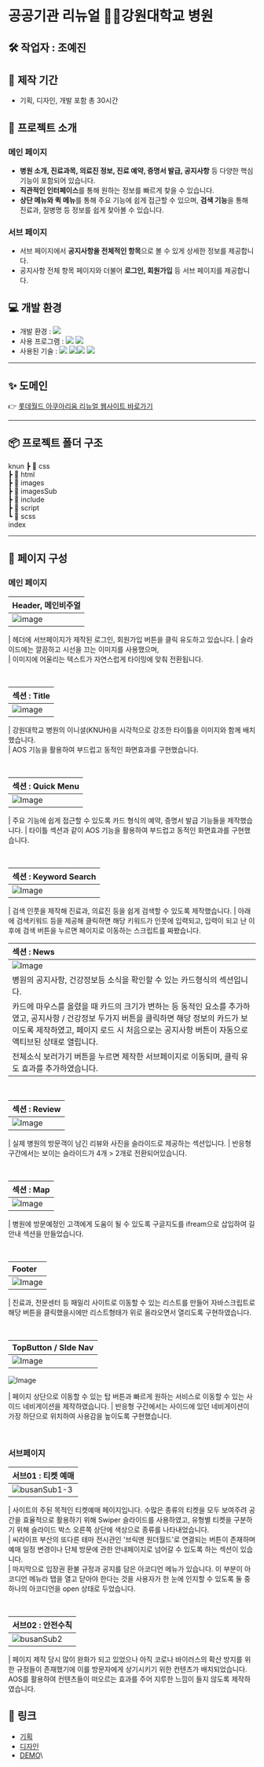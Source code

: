 # **공공기관 리뉴얼** 👨‍⚕️강원대학교 병원

## 🛠 작업자 : 조예진

## 📅 제작 기간
- 기획, 디자인, 개발 포함 총 30시간

## 📌 프로젝트 소개

### 메인 페이지 
- **병원 소개, 진료과목, 의료진 정보, 진료 예약, 증명서 발급, 공지사항** 등 다양한 핵심 기능이 포함되어 있습니다.
- **직관적인 인터페이스**를 통해 원하는 정보를 빠르게 찾을 수 있습니다.
- **상단 메뉴와 퀵 메뉴**를 통해 주요 기능에 쉽게 접근할 수 있으며, **검색 기능**을 통해 진료과, 질병명 등 정보를 쉽게 찾아볼 수 있습니다.

### 서브 페이지

- 서브 페이지에서 **공지사항을 전체적인 항목**으로 볼 수 있게 상세한 정보를 제공합니다.
- 공지사항 전체 항목 페이지와 더불어 **로그인, 회원가입** 등 서브 페이지를 제공합니다.

## 💻 개발 환경 

- 개발 환경 : <img src="https://img.shields.io/badge/windows10-0078D6?style=flat-square&logo=windows10&logoColor=white"/>
- 사용 프로그램 : <img src="https://img.shields.io/badge/Vs code-007ACC?style=flat-square&logo=visualstudiocode&logoColor=white"/>  <img src="https://img.shields.io/badge/figma-F24E1E?style=flat-square&logo=figma&logoColor=white"/>
- 사용된 기술 :
  <img src="https://img.shields.io/badge/html5-E34F26?style=flat-square&logo=html5&logoColor=white"> <img src="https://img.shields.io/badge/css3-1572B6?style=flat-square&logo=css3&logoColor=white"><img src="https://img.shields.io/badge/JavaScript-F7DF1E?style=flat-square&logo=JavaScript&logoColor=white"> <img src="https://img.shields.io/badge/Swiper-6332F6?style=flat-square&logo=Swiper&logoColor=white">


---


 ## ✨ 도메인
👉 [롯데월드 아쿠아리움 리뉴얼 웹사이트 바로가기](https://yejin0722.github.io/aquarium/index.html)


---

## 📦 프로젝트 폴더 구조

  knun 
┣ 📂 css  
┣ 📂 html  
┣ 📂 images  
┣ 📂 imagesSub  
┣ 📂 include  
┣ 📂 script  
┗ 📂 scss  
  index


---

## 👀 페이지 구성

### 메인 페이지

| Header, 메인비주얼                                                                                                      |
| :---------------------------------------------------------------------------------------------------------------------- |
| ![image](https://github.com/user-attachments/assets/ebfae0e0-f977-440a-b089-ae9a9eb91e27)

| 헤더에 서브페이지가 제작된 로그인, 회원가입 버튼을 클릭 유도하고 있습니다.
| 슬라이드에는 깔끔하고 시선을 끄는 이미지를 사용했으며, <br>
| 이미지에 어울리는 텍스트가 자연스럽게 타이밍에 맞춰 전환됩니다.

<br>

| 섹션 : Title                                                                                         |
| :------------------------------------------------------------------------------------------------------------------------ |
| ![image](https://github.com/user-attachments/assets/95a59db2-759d-457d-80b2-0f8982bb6ec2)

| 강원대학교 병원의 이니셜(KNUH)을 시각적으로 강조한 타이틀을 이미지와 함께 배치했습니다. <br>
| AOS 기능을 활용하여 부드럽고 동적인 화면효과를 구현했습니다.

<br>

| 섹션 : Quick Menu                                                                                                          |
| :----------------------------------------------------------------------------------------------------------------------- |
| ![Image](https://github.com/user-attachments/assets/2cf4a1b0-d024-4e52-9ee0-031fa435ff3b)

| 주요 기능에 쉽게 접근할 수 있도록 카드 형식의 예약, 증명서 발급 기능들을 제작했습니다.
| 타이틀 섹션과 같이 AOS 기능을 활용하여 부드럽고 동적인 화면효과를 구현했습니다.

<br>

| 섹션 : Keyword Search                                                                                                           |
| :--------------------------------------------------------------------------------------------------------------------- |
| ![Image](https://github.com/user-attachments/assets/c49f3641-9f87-4980-8cd7-d967c795f29d)

| 검색 인풋을 제작해 진료과, 의료진 등을 쉽게 검색할 수 있도록 제작했습니다.
| 아래에 검색키워드 등을 제공해 클릭하면 해당 키워드가 인풋에 입력되고, 입력이 되고 난 이후에 검색 버튼을 누르면 페이지로 이동하는 스크립트를 짜봤습니다. 
<br>

| 섹션 : News                                                                                                      |
| :------------------------------------------------------------------------------------------------------------------------ |
| ![Image](https://github.com/user-attachments/assets/9b22448d-793d-4b3d-a1b5-e5699f4dfa64)
| 병원의 공지사항, 건강정보등 소식을 확인할 수 있는 카드형식의 섹션입니다.
| 카드에 마우스를 올렸을 때 카드의 크기가 변하는 등 동적인 요소를 추가하였고, 공지사항 / 건강정보 두가지 버튼을 클릭하면 해당 정보의 카드가 보이도록 제작하였고, 페이지 로드 시 처음으로는 공지사항 버튼이 자동으로 액티브된 상태로 열립니다.
| 전체소식 보러가기 버튼을 누르면 제작한 서브페이지로 이동되며, 클릭 유도 효과를 추가하였습니다.

<br>

| 섹션 : Review                                                                                                        |
| :------------------------------------------------------------------------------------------------------------------------------ |
| ![Image](https://github.com/user-attachments/assets/a18cc46c-7a01-40f6-8feb-e7313f01bd33)

| 실제 병원의 방문객이 남긴 리뷰와 사진을 슬라이드로 제공하는 섹션입니다.
| 반응형 구간에서는 보이는 슬라이드가 4개 > 2개로 전환되어있습니다.

<br>

| 섹션 : Map                                                                                                       |
| :------------------------------------------------------------------------------------------------------------------------------ |
| ![Image](https://github.com/user-attachments/assets/69ee359a-6913-4493-91f3-487c8fb5b11d)

| 병원에 방문예정인 고객에게 도움이 될 수 있도록 구글지도를 ifream으로 삽입하여 길안내 섹션을 만들었습니다.

<br>

| Footer                                                                                                      |
| :------------------------------------------------------------------------------------------------------------------------------ |
| ![Image](https://github.com/user-attachments/assets/17b389ac-2bbc-4f6d-89a9-ce5d4e82712f)

| 진료과, 전문센터 등 패밀리 사이트로 이동할 수 있는 리스트를 만들어 자바스크립트로 해당 버튼을 클릭했을시에만 리스트형태가 위로 올라오면서 열리도록 구현하였습니다.

<br>

| TopButton / SIde Nav                                                                                                      |
| :------------------------------------------------------------------------------------------------------------------------------ |
| ![Image](https://github.com/user-attachments/assets/9a70462b-9006-4470-b495-96c2a15ac9de)
  ![Image](https://github.com/user-attachments/assets/2f4d8e50-6a13-44d4-8d2e-dfe0f63d7289)

| 페이지 상단으로 이동할 수 있는 탑 버튼과 빠르게 원하는 서비스로 이동할 수 있는 사이드 네비게이션을 제작하였습니다.
| 반응형 구간에서는 사이드에 있던 네비게이션이 가장 하단으로 위치하여 사용감을 높이도록 구현했습니다.

<br>

### 서브페이지

| 서브01 : 티켓 예매                                                                                                        |
| :------------------------------------------------------------------------------------------------------------------------ |
| ![busanSub1-3]() |

| 사이트의 주된 목적인 티켓예매 페이지입니다. 수많은 종류의 티켓을 모두 보여주려 공간을 효율적으로 활용하기 위해 Swiper 슬라이드를 사용하였고, 유형별 티켓을 구분하기 위해 슬라이드 박스 오른쪽 상단에 색상으로 종류를 나타내었습니다.<br>
| 씨라이프 부산의 또다른 테마 전시관인 '브릭맨 원더월드'로 연결되는 버튼이 존재하며 예매 일정 변경이나 단체 방문에 관한 안내페이지로 넘어갈 수 있도록 하는 섹션이 있습니다. <br>
| 마지막으로 입장권 환불 규정과 공지를 담은 아코디언 메뉴가 있습니다. 이 부분이 아코디언 메뉴라 탭을 열고 닫아야 한다는 것을 사용자가 한 눈에 인지할 수 있도록 둘 중 하나의 아코디언을 open 상태로 두었습니다.

<br>

| 서브02 : 안전수칙                                                                                                       |
| :---------------------------------------------------------------------------------------------------------------------- |
| ![busanSub2]() |

| 페이지 제작 당시 많이 완화가 되고 있었으나 아직 코로나 바이러스의 확산 방지를 위한 규정들이 존재했기에 이를 방문자에게 상기시키기 위한 컨텐츠가 배치되었습니다. AOS를 활용하여 컨텐츠들이 떠오르는 효과를 주어 지루한 느낌이 들지 않도록 제작하였습니다.

## 🚀 링크

- [기획]()
- [디자인]()
- [DEMO]()\
